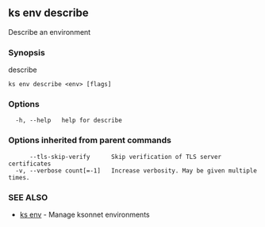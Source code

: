 ## ks env describe

Describe an environment

### Synopsis

describe

```
ks env describe <env> [flags]
```

### Options

```
  -h, --help   help for describe
```

### Options inherited from parent commands

```
      --tls-skip-verify      Skip verification of TLS server certificates
  -v, --verbose count[=-1]   Increase verbosity. May be given multiple times.
```

### SEE ALSO

* [ks env](ks_env.md)	 - Manage ksonnet environments

